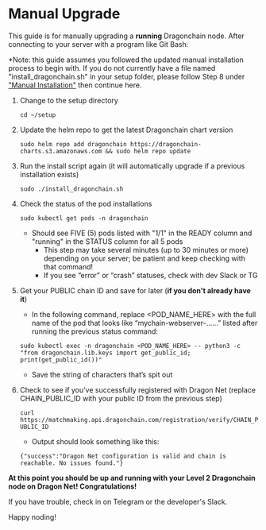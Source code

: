 # Manual Upgrade 

This guide is for manually upgrading a **running** Dragonchain node. After connecting to your server with a program like Git Bash:

*Note: this guide assumes you followed the updated manual installation process to begin with. If you do not currently have a file named "install_dragonchain.sh" in your setup folder, please follow Step 8 under ["Manual Installation"](https://github.com/Dragonchain-Community/dragonchain-uvn-install-guide/blob/master/manual-install.md#manual-installation---dragonchain-installation) then continue here.

1. Change to the setup directory

   ```cd ~/setup```
   
2. Update the helm repo to get the latest Dragonchain chart version

   ```sudo helm repo add dragonchain https://dragonchain-charts.s3.amazonaws.com && sudo helm repo update```
   
3. Run the install script again (it will automatically upgrade if a previous installation exists)

   ```sudo ./install_dragonchain.sh```

4. Check the status of the pod installations

    ```sudo kubectl get pods -n dragonchain```
    
	- Should see FIVE (5) pods listed with "1/1" in the READY column and "running" in the STATUS column for all 5 pods
		- This step may take several minutes (up to 30 minutes or more) depending on your server; be patient and keep checking with that command!
		- If you see “error” or “crash” statuses, check with dev Slack or TG

5. Get your PUBLIC chain ID and save for later (**if you don't already have it**)
	- In the following command, replace <POD_NAME_HERE> with the full name of the pod that looks like “mychain-webserver-......” listed after running the previous status command:

    ```sudo kubectl exec -n dragonchain <POD_NAME_HERE> -- python3 -c "from dragonchain.lib.keys import get_public_id; print(get_public_id())"```

	- Save the string of characters that’s spit out

6. Check to see if you’ve successfully registered with Dragon Net (replace CHAIN_PUBLIC_ID with your public ID from the previous step)

    ```curl https://matchmaking.api.dragonchain.com/registration/verify/CHAIN_PUBLIC_ID```
    
	- Output should look something like this:
  
    ```{"success":"Dragon Net configuration is valid and chain is reachable. No issues found."}```

**At this point you should be up and running with your Level 2 Dragonchain node on Dragon Net! Congratulations!**

If you have trouble, check in on Telegram or the developer's Slack. 

Happy noding!
